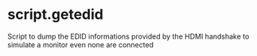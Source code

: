 # script.getedid
Script to dump the EDID informations provided by the HDMI handshake to simulate a monitor even none are connected
